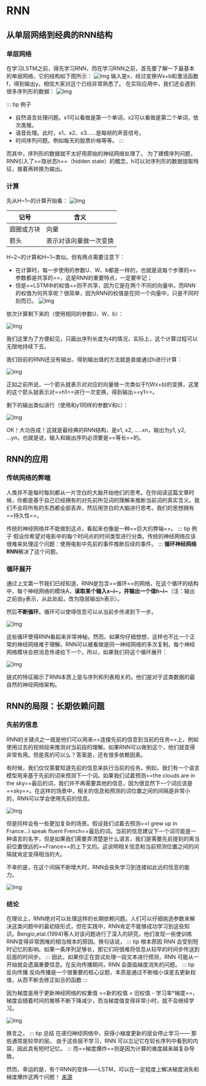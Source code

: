 
# RNN

## 从单层网络到经典的RNN结构
### 单层网络
在学习LSTM之前，得先学习RNN，而在学习RNN之前，首先要了解一下最基本的单层网络，它的结构如下图所示：
![Img](https://imgpool.protodrive.xyz/img/yank-note-picgo-img-20220805225610.png#pic_center%20=200x)
输入是x，经过变换Wx+b和激活函数f，得到输出y。相信大家对这个已经非常熟悉了。
在实际应用中，我们还会遇到很多序列形的数据：
![Img](https://imgpool.protodrive.xyz/img/yank-note-picgo-img-20220805225629.png#pic_center%20=300x)

::: tip 例子
- 自然语言处理问题。x1可以看做是第一个单词，x2可以看做是第二个单词，依次类推。
- 语音处理。此时，x1、x2、x3……是每帧的声音信号。
- 时间序列问题。例如每天的股票价格等等。
:::


而其中，序列形的数据就不太好用原始的神经网络处理了。
为了建模序列问题，RNN引入了==隐状态h==（hidden state）的概念，h可以对序列形的数据提取特征，接着再转换为输出。
### 计算
先从H~1~的计算开始看：
![Img](https://imgpool.protodrive.xyz/img/yank-note-picgo-img-20220805225937.png#pic_center%20=400x)

| 记号 | 含义 |
| -- | -- |
| 圆圈或方块 | 向量 |
|箭头|表示对该向量做一次变换|

H~2~的计算和H~1~类似。但有两点需要注意下：

- 在计算时，每一步使用的参数U、W、b都是一样的，也就是说每个步骤的==参数都是共享的==，这是RNN的重要特点，一定要牢记；
- 但是==LSTM中的权值==则不共享，因为它是在两个不同的向量中。而RNN的权值为何共享呢？很简单，因为RNN的权值是在同一个向量中，只是不同时刻而已。
![Img](https://imgpool.protodrive.xyz/img/yank-note-picgo-img-20220805230049.png#pic_center%20=450x)



依次计算剩下来的（使用相同的参数U、W、b）：

![Img](https://imgpool.protodrive.xyz/img/yank-note-picgo-img-20220805230221.png#pic_center%20=300x)



我们这里为了方便起见，只画出序列长度为4的情况，实际上，这个计算过程可以无限地持续下去。

我们目前的RNN还没有输出，得到输出值的方法就是直接通过h进行计算：

![Img](https://imgpool.protodrive.xyz/img/yank-note-picgo-img-20220805230838.png#pic_center%20=400x)



正如之前所说，一个箭头就表示对对应的向量做一次类似于f(Wx+b)的变换，这里的这个箭头就表示对==h1==进行一次变换，得到输出==y1==。

剩下的输出类似进行（使用和y1同样的参数V和c）：

![Img](https://imgpool.protodrive.xyz/img/yank-note-picgo-img-20220805230959.png#pic_center%20=400x)


OK！大功告成！这就是最经典的RNN结构，是x1, x2, .....xn，输出为y1, y2, ...yn，也就是说，输入和输出序列必须要是==等长==的。

## RNN的应用
### 传统网络的弊端
人类并不是每时每刻都从一片空白的大脑开始他们的思考。在你阅读这篇文章时候，你都是基于自己已经拥有的对先前所见词的理解来推断当前词的真实含义。我们不会将所有的东西都全部丢弃，然后用空白的大脑进行思考。我们的思想拥有==持久性==。

传统的神经网络并不能做到这点，看起来也像是一种==巨大的弊端==。
::: tip 例子
假设你希望对电影中的每个时间点的时间类型进行分类。传统的神经网络应该很难来处理这个问题：使用电影中先前的事件推断后续的事件。
:::
**循环神经网络RNN**解决了这个问题。
### 循环展开
通过上文第一节我们已经知道，RNN是包含==循环==的网络，在这个循环的结构中，每个神经网络的模块A，**读取某个输入x~i~，并输出一个值h~i~**（注：输出之前由y表示，从此处起，改为隐层输出h表示）。

然后**不断循环**。循环可以使得信息可以从当前步传递到下一步。

![Img](https://imgpool.protodrive.xyz/img/yank-note-picgo-img-20220805232032.png#pic_center%20=200x)



这些循环使得RNN看起来非常神秘。然而，如果你仔细想想，这样也不比一个正常的神经网络难于理解。RNN可以被看做是同一神经网络的多次复制，每个神经网络模块会把消息传递给下一个。所以，如果我们将这个循环展开：

![Img](https://imgpool.protodrive.xyz/img/yank-note-picgo-img-20220805233542.png#pic_center%20=400x)

链式的特征揭示了RNN本质上是与序列和列表相关的。他们是对于这类数据的最自然的神经网络架构。

## RNN的局限：长期依赖问题
### 先前的信息
RNN的关键点之一就是他们可以用来==连接先前的信息到当前的任务==上，例如使用过去的视频段来推测对当前段的理解。如果RNN可以做到这个，他们就变得非常有用。但是真的可以么？答案是，还有很多依赖因素。

有时候，我们仅仅需要知道先前的信息来执行当前的任务。例如，我们有一个语言模型用来基于先前的词来预测下一个词。如果我们试着预测==the clouds are in the sky==最后的词，我们并不再需要其他的信息，因为很显然下一个词应该是==sky==。在这样的场景中，相关的信息和预测的词位置之间的间隔是非常小的，RNN可以学会使用先前的信息。

![Img](https://imgpool.protodrive.xyz/img/yank-note-picgo-img-20220805233844.png#pic_center%20=400x)



但是同样会有一些更加复杂的场景。假设我们试着去预测==I grew up in France...I speak fluent French==最后的词。当前的信息建议下一个词可能是一种语言的名字，但是如果我们需要弄清楚是什么语言，我们是需要先前提到的离当前位置很远的==France==的上下文的。这说明相关信息和当前预测位置之间的间隔就肯定变得相当的大。

不幸的是，在这个间隔不断增大时，RNN会丧失学习到连接如此远的信息的能力。

![Img](https://imgpool.protodrive.xyz/img/yank-note-picgo-img-20220805234351.png#pic_center%20=400x)


### 结论
在理论上，RNN绝对可以处理这样的长期依赖问题。人们可以仔细挑选参数来解决这类问题中的最初级形式，但在实践中，RNN肯定不能够成功学习到这些知识。Bengio,etal.(1994)等人对该问题进行了深入的研究，他们发现一些使训练RNN变得非常困难的相当根本的原因。换句话说， 
::: tip 根本原因
RNN 会受到短时记忆的影响。如果一条序列足够长，那它们将很难将信息从较早的时间步传送到后面的时间步。
::: 
因此，如果你正在尝试处理一段文本进行预测，RNN 可能从一开始就会遗漏重要信息。在反向传播期间，RNN 会面临梯度消失的问题。
::: tip 反向传播
反向传播是一个很重要的核心议题，本质是通过不断缩小误差去更新权值，从而不断去修正拟合的函数
::: 

因为梯度是用于更新神经网络的权重值 ==新的权值 = 旧权值 - 学习率*梯度==，梯度会随着时间的推移不断下降减少，而当梯度值变得非常小时，就不会继续学习。​

![Img](https://imgpool.protodrive.xyz/img/yank-note-picgo-img-20220805235025.png#pic_center%20=400x)


换言之，
::: tip 总结
在递归神经网络中，获得小梯度更新的层会停止学习—— 那些通常是较早的层。 由于这些层不学习，RNN 可以忘记它在较长序列中看到的内容，因此具有短时记忆。
:::
而==梯度爆炸==则是因为计算的难度越来越复杂导致。

然而，幸运的是，有个RNN的变体——LSTM，可以在一定程度上解决梯度消失和梯度爆炸这两个问题！
[来源](https://blog.csdn.net/v_JULY_v/article/details/89894058?ops_request_misc=%257B%2522request%255Fid%2522%253A%2522165970711516781818796957%2522%252C%2522scm%2522%253A%252220140713.130102334..%2522%257D&request_id=165970711516781818796957&biz_id=0&utm_medium=distribute.pc_search_result.none-task-blog-2~all~top_positive~default-1-89894058-null-null.142^v39^pc_rank_v36,185^v2^control&utm_term=LSTM&spm=1018.2226.3001.4187)